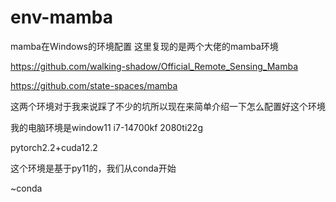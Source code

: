# env-mamba
mamba在Windows的环境配置
这里复现的是两个大佬的mamba环境

https://github.com/walking-shadow/Official_Remote_Sensing_Mamba

https://github.com/state-spaces/mamba

这两个环境对于我来说踩了不少的坑所以现在来简单介绍一下怎么配置好这个环境

我的电脑环境是window11 i7-14700kf 2080ti22g 

pytorch2.2+cuda12.2  

这个环境是基于py11的，我们从conda开始

~conda
